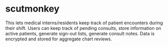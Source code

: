 # scutmonkey
This lets medical interns/residents keep track of patient encounters during their shift. Users can keep track of pending consults, store information on active patients, generate sign-out lists, generate consult notes. Data is encrypted and stored for aggregate chart reviews. 
